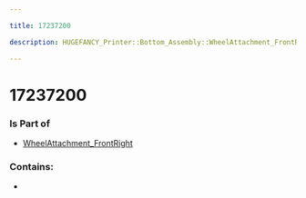 ```yaml
---

title: 17237200

description: HUGEFANCY_Printer::Bottom_Assembly::WheelAttachment_FrontRight::17237200

---
```

# 17237200
<script>
    var geoarray = '{"17237200": {}}';
</script>
<script>
    var basepath = '/assets/HUGEFANCY_Printer/Bottom_Assembly/WheelAttachment_FrontRight/';
</script>
<link rel="stylesheet" href="/css/container.css">

<div id="container"></div>

<!-- these are the required scripts for the three.js scene -->
<script src="/lib/three.min.js"></script>
<script src="/lib/OrbitControls.js"></script>
<script src="/lib/RectAreaLightUniformsLib.js"></script>
<!-- this is your app's lib file -->
<script src="/lib/triceratops_app.js"></script>
### Is Part of
- [WheelAttachment_FrontRight](../WheelAttachment_FrontRight)  

### Contains:
- [](./17237200/)

